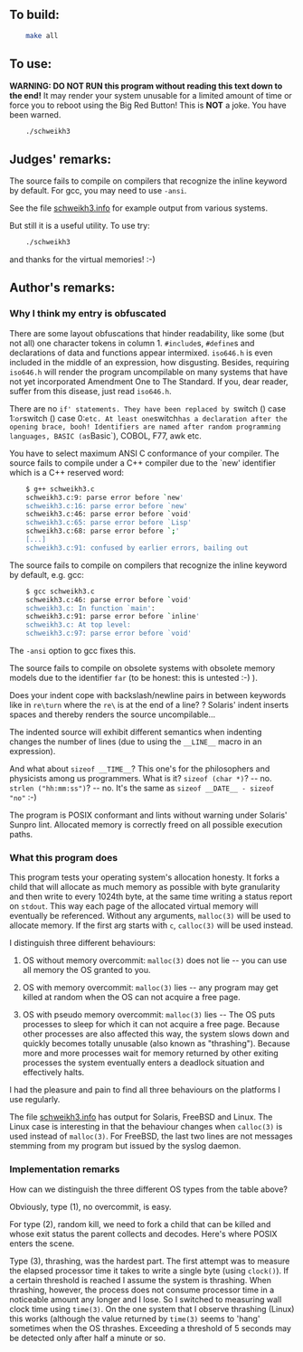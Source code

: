 ## To build:

```sh
    make all
```


## To use:

**WARNING: DO NOT RUN this program without reading this text down to the end!**
It may render your system unusable for a limited amount of time
or force you to reboot using the Big Red Button!  This is **NOT** a joke.
You have been warned.

```sh
    ./schweikh3
```


## Judges' remarks:

The source fails to compile on compilers that recognize the inline
keyword by default.  For gcc, you may need to use `-ansi`.

See the file [schweikh3.info](schweikh3.info) for example output from various
systems.

But still it is a useful utility.  To use try:

```sh
    ./schweikh3
```

and thanks for the virtual memories!  :-)


## Author's remarks:

### Why I think my entry is obfuscated

There are some layout obfuscations that hinder readability, like
some (but not all) one character tokens in column 1. `#include`s,
`#define`s and declarations of data and functions appear intermixed.
`iso646.h` is even included in the middle of an expression, how
disgusting. Besides, requiring `iso646.h` will render the program
uncompilable on many systems that have not yet incorporated
Amendment One to The Standard.  If you, dear reader, suffer from
this disease, just read `iso646.h`.

There are no `if' statements. They have been replaced by
`switch () case 1:` or `switch () case 0:` etc. At least one
`switch` has a declaration after the opening brace, booh!
Identifiers are named after random programming languages, BASIC (as `Basic`),
COBOL, F77, awk etc.

You have to select maximum ANSI C conformance of your
compiler. The source fails to compile under a C++ compiler due to
the `new' identifier which is a C++ reserved word:

```sh
    $ g++ schweikh3.c
    schweikh3.c:9: parse error before `new'
    schweikh3.c:16: parse error before `new'
    schweikh3.c:46: parse error before `void'
    schweikh3.c:65: parse error before `Lisp'
    schweikh3.c:68: parse error before `;'
    [...]
    schweikh3.c:91: confused by earlier errors, bailing out
```

The source fails to compile on compilers that recognize the inline
keyword by default, e.g. gcc:

```sh
    $ gcc schweikh3.c
    schweikh3.c:46: parse error before `void'
    schweikh3.c: In function `main':
    schweikh3.c:91: parse error before `inline'
    schweikh3.c: At top level:
    schweikh3.c:97: parse error before `void'
```

The `-ansi` option to gcc fixes this.

The source fails to compile on obsolete systems with obsolete
memory models due to the identifier `far` (to be honest: this is
untested :-) ).

Does your indent cope with backslash/newline pairs in between keywords like in
`re\turn` where the `re\` is at the end of a line? ? Solaris' indent inserts
spaces and thereby renders the source uncompilable...

The indented source will exhibit different semantics when indenting
changes the number of lines (due to using the `__LINE__` macro in an
expression).

And what about `sizeof __TIME__`?  This one's for the philosophers
and physicists among us programmers. What is it? `sizeof (char *)`? -- no.
`strlen ("hh:mm:ss")`? -- no. It's the same as `sizeof __DATE__ -
sizeof "no"` :-)

The program is POSIX conformant and lints without warning under
Solaris' Sunpro lint. Allocated memory is correctly freed on all
possible execution paths.

### What this program does

This program tests your operating system's allocation honesty. It
forks a child that will allocate as much memory as possible with byte
granularity and then write to every 1024th byte, at the same time
writing a status report on `stdout`. This way each page of the
allocated virtual memory will eventually be referenced. Without
any arguments, `malloc(3)` will be used to allocate memory. If the
first arg starts with `c`, `calloc(3)` will be used instead.

I distinguish three different behaviours:

1. OS without memory overcommit: `malloc(3)` does not lie -- you can use all memory
the OS granted to you.

2. OS with memory overcommit: `malloc(3)` lies -- any program may get killed at
random when the OS can not acquire a free page.

3. OS with pseudo memory overcommit: `malloc(3)` lies -- The OS puts processes to
sleep for which it can not acquire a free page. Because other processes are also
affected this way, the system slows down and quickly becomes totally unusable
(also known as "thrashing"). Because more and more processes wait for memory
returned by other exiting processes the system eventually enters a deadlock
situation and effectively halts.

I had the pleasure and pain to find all three behaviours on the
platforms I use regularly.

The file [schweikh3.info](schweikh3.info) has output for
Solaris, FreeBSD and Linux. The Linux case is interesting in that
the behaviour changes when `calloc(3)` is used instead of `malloc(3)`.
For FreeBSD, the last two lines are not messages stemming from
my program but issued by the syslog daemon.


### Implementation remarks

How can we distinguish the three different OS types from the
table above?

Obviously, type (1), no overcommit, is easy.

For type (2), random kill, we need to fork a child that can be killed
and whose exit status the parent collects and decodes. Here's
where POSIX enters the scene.

Type (3), thrashing, was the hardest part. The first attempt was to
measure the elapsed processor time it takes to write a single byte
(using `clock()`). If a certain threshold is reached I assume the
system is thrashing. When thrashing, however, the process does not
consume processor time in a noticeable amount any longer and I lose.
So I switched to measuring wall clock time using `time(3)`. On the one
system that I observe thrashing (Linux) this works (although the
value returned by `time(3)` seems to 'hang' sometimes when the OS thrashes.
Exceeding a threshold of 5 seconds may be detected only after half a
minute or so.


<!--

    Copyright © 1984-2024 by Landon Curt Noll. All Rights Reserved.

    You are free to share and adapt this file under the terms of this license:

	Creative Commons Attribution-ShareAlike 4.0 International (CC BY-SA 4.0)

    For more information, see:

	https://creativecommons.org/licenses/by-sa/4.0/

-->
